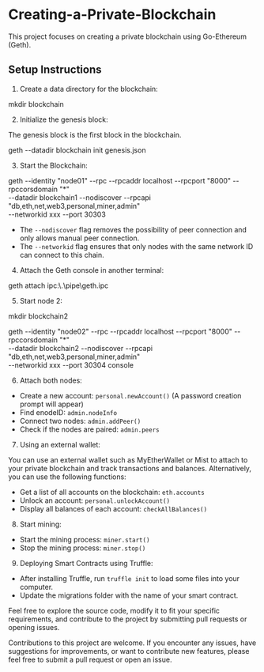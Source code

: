 # Creating-a-Private-Blockchain

This project focuses on creating a private blockchain using Go-Ethereum (Geth).

## Setup Instructions

1. Create a data directory for the blockchain:

mkdir blockchain

2. Initialize the genesis block:

The genesis block is the first block in the blockchain.

geth --datadir blockchain init genesis.json

3. Start the Blockchain:

geth --identity "node01" --rpc --rpcaddr localhost --rpcport "8000" --rpccorsdomain "*" \
--datadir blockchain1 --nodiscover --rpcapi "db,eth,net,web3,personal,miner,admin" \
--networkid xxx --port 30303

- The `--nodiscover` flag removes the possibility of peer connection and only allows manual peer connection.
- The `--networkid` flag ensures that only nodes with the same network ID can connect to this chain.

4. Attach the Geth console in another terminal:

geth attach ipc:\\.\pipe\geth.ipc

5. Start node 2:

mkdir blockchain2

geth --identity "node02" --rpc --rpcaddr localhost --rpcport "8000" --rpccorsdomain "*" \
--datadir blockchain2 --nodiscover --rpcapi "db,eth,net,web3,personal,miner,admin" \
--networkid xxx --port 30304 console

6. Attach both nodes:

- Create a new account: `personal.newAccount()` (A password creation prompt will appear)
- Find enodeID: `admin.nodeInfo`
- Connect two nodes: `admin.addPeer()`
- Check if the nodes are paired: `admin.peers`

7. Using an external wallet:

You can use an external wallet such as MyEtherWallet or Mist to attach to your private blockchain and track transactions and balances. Alternatively, you can use the following functions:

- Get a list of all accounts on the blockchain: `eth.accounts`
- Unlock an account: `personal.unlockAccount()`
- Display all balances of each account: `checkAllBalances()`

8. Start mining:

- Start the mining process: `miner.start()`
- Stop the mining process: `miner.stop()`

9. Deploying Smart Contracts using Truffle:

- After installing Truffle, run `truffle init` to load some files into your computer.
- Update the migrations folder with the name of your smart contract.

Feel free to explore the source code, modify it to fit your specific requirements, and contribute to the project by submitting pull requests or opening issues.



Contributions to this project are welcome. If you encounter any issues, have suggestions for improvements, or want to contribute new features, please feel free to submit a pull request or open an issue.



